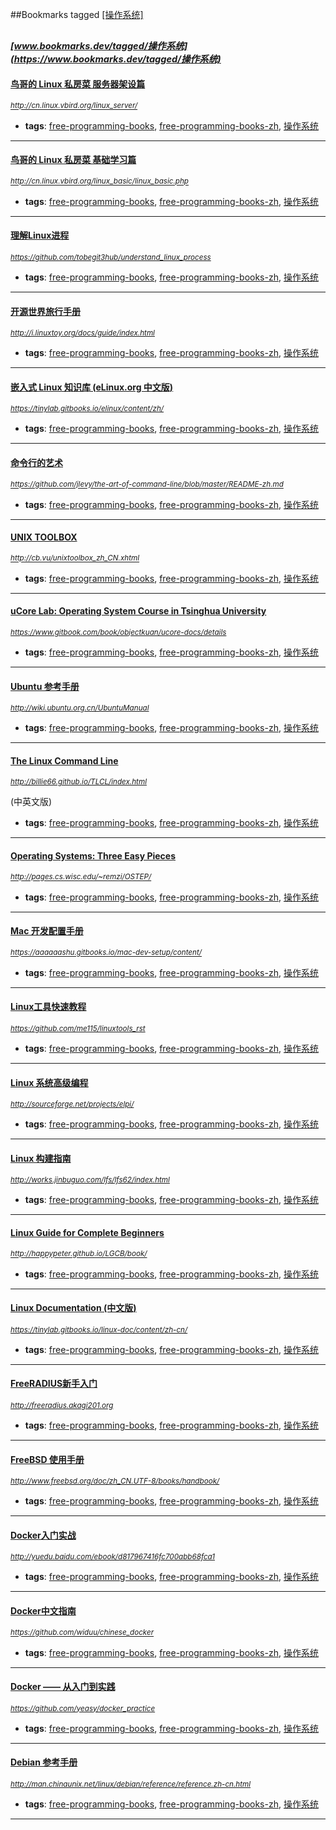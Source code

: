 ##Bookmarks tagged [[操作系统]](https://www.bookmarks.dev?q=[操作系统])

_<sup><sup>[www.bookmarks.dev/tagged/操作系统](https://www.bookmarks.dev/tagged/操作系统)</sup></sup>_
---
#### [鸟哥的 Linux 私房菜 服务器架设篇](http://cn.linux.vbird.org/linux_server/)
_<sup>http://cn.linux.vbird.org/linux_server/</sup>_

* **tags**: [free-programming-books](../tagged/free-programming-books.md), [free-programming-books-zh](../tagged/free-programming-books-zh.md), [操作系统](../tagged/操作系统.md)
---
#### [鸟哥的 Linux 私房菜 基础学习篇](http://cn.linux.vbird.org/linux_basic/linux_basic.php)
_<sup>http://cn.linux.vbird.org/linux_basic/linux_basic.php</sup>_

* **tags**: [free-programming-books](../tagged/free-programming-books.md), [free-programming-books-zh](../tagged/free-programming-books-zh.md), [操作系统](../tagged/操作系统.md)
---
#### [理解Linux进程](https://github.com/tobegit3hub/understand_linux_process)
_<sup>https://github.com/tobegit3hub/understand_linux_process</sup>_

* **tags**: [free-programming-books](../tagged/free-programming-books.md), [free-programming-books-zh](../tagged/free-programming-books-zh.md), [操作系统](../tagged/操作系统.md)
---
#### [开源世界旅行手册](http://i.linuxtoy.org/docs/guide/index.html)
_<sup>http://i.linuxtoy.org/docs/guide/index.html</sup>_

* **tags**: [free-programming-books](../tagged/free-programming-books.md), [free-programming-books-zh](../tagged/free-programming-books-zh.md), [操作系统](../tagged/操作系统.md)
---
#### [嵌入式 Linux 知识库 (eLinux.org 中文版)](https://tinylab.gitbooks.io/elinux/content/zh/)
_<sup>https://tinylab.gitbooks.io/elinux/content/zh/</sup>_

* **tags**: [free-programming-books](../tagged/free-programming-books.md), [free-programming-books-zh](../tagged/free-programming-books-zh.md), [操作系统](../tagged/操作系统.md)
---
#### [命令行的艺术](https://github.com/jlevy/the-art-of-command-line/blob/master/README-zh.md)
_<sup>https://github.com/jlevy/the-art-of-command-line/blob/master/README-zh.md</sup>_

* **tags**: [free-programming-books](../tagged/free-programming-books.md), [free-programming-books-zh](../tagged/free-programming-books-zh.md), [操作系统](../tagged/操作系统.md)
---
#### [UNIX TOOLBOX](http://cb.vu/unixtoolbox_zh_CN.xhtml)
_<sup>http://cb.vu/unixtoolbox_zh_CN.xhtml</sup>_

* **tags**: [free-programming-books](../tagged/free-programming-books.md), [free-programming-books-zh](../tagged/free-programming-books-zh.md), [操作系统](../tagged/操作系统.md)
---
#### [uCore Lab: Operating System Course in Tsinghua University](https://www.gitbook.com/book/objectkuan/ucore-docs/details)
_<sup>https://www.gitbook.com/book/objectkuan/ucore-docs/details</sup>_

* **tags**: [free-programming-books](../tagged/free-programming-books.md), [free-programming-books-zh](../tagged/free-programming-books-zh.md), [操作系统](../tagged/操作系统.md)
---
#### [Ubuntu 参考手册 ](http://wiki.ubuntu.org.cn/UbuntuManual)
_<sup>http://wiki.ubuntu.org.cn/UbuntuManual</sup>_

* **tags**: [free-programming-books](../tagged/free-programming-books.md), [free-programming-books-zh](../tagged/free-programming-books-zh.md), [操作系统](../tagged/操作系统.md)
---
#### [The Linux Command Line](http://billie66.github.io/TLCL/index.html)
_<sup>http://billie66.github.io/TLCL/index.html</sup>_

(中英文版)
* **tags**: [free-programming-books](../tagged/free-programming-books.md), [free-programming-books-zh](../tagged/free-programming-books-zh.md), [操作系统](../tagged/操作系统.md)
---
#### [Operating Systems: Three Easy Pieces](http://pages.cs.wisc.edu/~remzi/OSTEP/)
_<sup>http://pages.cs.wisc.edu/~remzi/OSTEP/</sup>_

* **tags**: [free-programming-books](../tagged/free-programming-books.md), [free-programming-books-zh](../tagged/free-programming-books-zh.md), [操作系统](../tagged/操作系统.md)
---
#### [Mac 开发配置手册](https://aaaaaashu.gitbooks.io/mac-dev-setup/content/)
_<sup>https://aaaaaashu.gitbooks.io/mac-dev-setup/content/</sup>_

* **tags**: [free-programming-books](../tagged/free-programming-books.md), [free-programming-books-zh](../tagged/free-programming-books-zh.md), [操作系统](../tagged/操作系统.md)
---
#### [Linux工具快速教程](https://github.com/me115/linuxtools_rst)
_<sup>https://github.com/me115/linuxtools_rst</sup>_

* **tags**: [free-programming-books](../tagged/free-programming-books.md), [free-programming-books-zh](../tagged/free-programming-books-zh.md), [操作系统](../tagged/操作系统.md)
---
#### [Linux 系统高级编程](http://sourceforge.net/projects/elpi/)
_<sup>http://sourceforge.net/projects/elpi/</sup>_

* **tags**: [free-programming-books](../tagged/free-programming-books.md), [free-programming-books-zh](../tagged/free-programming-books-zh.md), [操作系统](../tagged/操作系统.md)
---
#### [Linux 构建指南](http://works.jinbuguo.com/lfs/lfs62/index.html)
_<sup>http://works.jinbuguo.com/lfs/lfs62/index.html</sup>_

* **tags**: [free-programming-books](../tagged/free-programming-books.md), [free-programming-books-zh](../tagged/free-programming-books-zh.md), [操作系统](../tagged/操作系统.md)
---
#### [Linux Guide for Complete Beginners](http://happypeter.github.io/LGCB/book/)
_<sup>http://happypeter.github.io/LGCB/book/</sup>_

* **tags**: [free-programming-books](../tagged/free-programming-books.md), [free-programming-books-zh](../tagged/free-programming-books-zh.md), [操作系统](../tagged/操作系统.md)
---
#### [Linux Documentation (中文版)](https://tinylab.gitbooks.io/linux-doc/content/zh-cn/)
_<sup>https://tinylab.gitbooks.io/linux-doc/content/zh-cn/</sup>_

* **tags**: [free-programming-books](../tagged/free-programming-books.md), [free-programming-books-zh](../tagged/free-programming-books-zh.md), [操作系统](../tagged/操作系统.md)
---
#### [FreeRADIUS新手入门](http://freeradius.akagi201.org)
_<sup>http://freeradius.akagi201.org</sup>_

* **tags**: [free-programming-books](../tagged/free-programming-books.md), [free-programming-books-zh](../tagged/free-programming-books-zh.md), [操作系统](../tagged/操作系统.md)
---
#### [FreeBSD 使用手册](http://www.freebsd.org/doc/zh_CN.UTF-8/books/handbook/)
_<sup>http://www.freebsd.org/doc/zh_CN.UTF-8/books/handbook/</sup>_

* **tags**: [free-programming-books](../tagged/free-programming-books.md), [free-programming-books-zh](../tagged/free-programming-books-zh.md), [操作系统](../tagged/操作系统.md)
---
#### [Docker入门实战](http://yuedu.baidu.com/ebook/d817967416fc700abb68fca1)
_<sup>http://yuedu.baidu.com/ebook/d817967416fc700abb68fca1</sup>_

* **tags**: [free-programming-books](../tagged/free-programming-books.md), [free-programming-books-zh](../tagged/free-programming-books-zh.md), [操作系统](../tagged/操作系统.md)
---
#### [Docker中文指南](https://github.com/widuu/chinese_docker)
_<sup>https://github.com/widuu/chinese_docker</sup>_

* **tags**: [free-programming-books](../tagged/free-programming-books.md), [free-programming-books-zh](../tagged/free-programming-books-zh.md), [操作系统](../tagged/操作系统.md)
---
#### [Docker —— 从入门到实践](https://github.com/yeasy/docker_practice)
_<sup>https://github.com/yeasy/docker_practice</sup>_

* **tags**: [free-programming-books](../tagged/free-programming-books.md), [free-programming-books-zh](../tagged/free-programming-books-zh.md), [操作系统](../tagged/操作系统.md)
---
#### [Debian 参考手册 ](http://man.chinaunix.net/linux/debian/reference/reference.zh-cn.html)
_<sup>http://man.chinaunix.net/linux/debian/reference/reference.zh-cn.html</sup>_

* **tags**: [free-programming-books](../tagged/free-programming-books.md), [free-programming-books-zh](../tagged/free-programming-books-zh.md), [操作系统](../tagged/操作系统.md)
---
